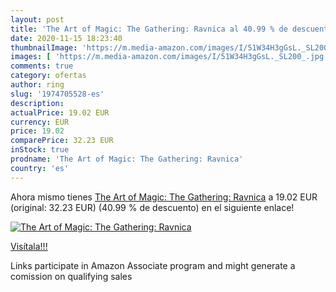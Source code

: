 ```yaml
---
layout: post
title: 'The Art of Magic: The Gathering: Ravnica al 40.99 % de descuento'
date: 2020-11-15 18:23:40
thumbnailImage: 'https://m.media-amazon.com/images/I/51W34H3gGsL._SL200_.jpg'
images: [ 'https://m.media-amazon.com/images/I/51W34H3gGsL._SL200_.jpg' ]
comments: true
category: ofertas
author: ring
slug: '1974705528-es'
description:
actualPrice: 19.02 EUR
currency: EUR
price: 19.02
comparePrice: 32.23 EUR
inStock: true
prodname: 'The Art of Magic: The Gathering: Ravnica'
country: 'es'
---
```


Ahora mismo tienes [The Art of Magic: The Gathering: Ravnica](https://www.amazon.es/dp/1974705528/?tag=tolees-21) a 19.02 EUR (original: 32.23 EUR) (40.99 %  de descuento) en el siguiente enlace!

[![The Art of Magic: The Gathering: Ravnica](https://m.media-amazon.com/images/I/51W34H3gGsL._SL200_.jpg)](https://www.amazon.es/dp/1974705528/?tag=tolees-21)

[Visítala!!!](https://www.amazon.es/dp/1974705528/?tag=tolees-21)

Links participate in Amazon Associate program and might generate a comission on qualifying sales
